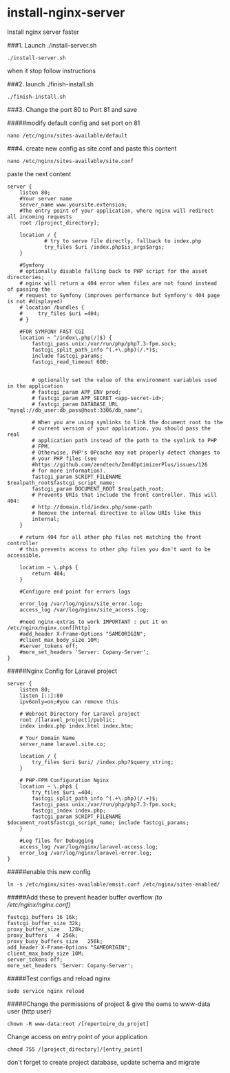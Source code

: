 # install-nginx-server
Install nginx server faster

###1. Launch ./install-server.sh
```
./install-server.sh
```

when it stop follow instructions

###2. launch ./finish-install.sh

```
./finish-install.sh
```


###3. Change the port 80 to Port 81 and save

#####modify default config and set port on 81

```
nano /etc/nginx/sites-available/default
```

###4. create new config as site.conf and paste this content

```
nano /etc/nginx/sites-available/site.conf
```

paste the next content 


```
server {
    listen 80;
    #Your server name
    server_name www.yoursite.extension;
    #The entry point of your application, where nginx will redirect all incoming requests
    root /[project_directory];
    
    location / {
            # try to serve file directly, fallback to index.php
            try_files $uri /index.php$is_args$args;
    }
    
    #Symfony
    # optionally disable falling back to PHP script for the asset directories;
    # nginx will return a 404 error when files are not found instead of passing the
    # request to Symfony (improves performance but Symfony's 404 page is not #displayed)
    # location /bundles {
    #     try_files $uri =404;
    # }

    #FOR SYMFONY FAST CGI
    location ~ ^/index\.php(/|$) {
        fastcgi_pass unix:/var/run/php/php7.3-fpm.sock;
        fastcgi_split_path_info ^(.+\.php)(/.*)$;
        include fastcgi_params;
        fastcgi_read_timeout 600;


        # optionally set the value of the environment variables used in the application
        # fastcgi_param APP_ENV prod;
        # fastcgi_param APP_SECRET <app-secret-id>;
        # fastcgi_param DATABASE_URL "mysql://db_user:db_pass@host:3306/db_name";

        # When you are using symlinks to link the document root to the
        # current version of your application, you should pass the real
        # application path instead of the path to the symlink to PHP
        # FPM.
        # Otherwise, PHP's OPcache may not properly detect changes to
        # your PHP files (see
        #https://github.com/zendtech/ZendOptimizerPlus/issues/126
        # for more information).
        fastcgi_param SCRIPT_FILENAME $realpath_root$fastcgi_script_name;
        fastcgi_param DOCUMENT_ROOT $realpath_root;
        # Prevents URIs that include the front controller. This will 404:
        # http://domain.tld/index.php/some-path
        # Remove the internal directive to allow URIs like this
        internal;
    }

    # return 404 for all other php files not matching the front controller
    # this prevents access to other php files you don't want to be accessible.
    
    location ~ \.php$ {
        return 404;
    }

    #Configure end point for errors logs
    
    error_log /var/log/nginx/site_error.log;
    access_log /var/log/nginx/site_access.log;

    #need nginx-extras to work IMPORTANT : put it on /etc/nginx/nginx.conf[http]
    #add_header X-Frame-Options "SAMEORIGIN";
    #client_max_body_size 10M;
    #server_tokens off;
    #more_set_headers 'Server: Copany-Server';
}
```

#####Nginx Config for Laravel project

```
server { 
    listen 80; 
    listen [::]:80 
    ipv6only=on;#you can remove this
     
    # Webroot Directory for Laravel project
    root /[laravel_project]/public; 
    index index.php index.html index.htm; 
    
    # Your Domain Name 
    server_name laravel.site.co; 
    
    location / { 
        try_files $uri $uri/ /index.php?$query_string; 
    }  
    
    # PHP-FPM Configuration Nginx 
    location ~ \.php$ { 
        try_files $uri =404; 
        fastcgi_split_path_info ^(.+\.php)(/.+)$; 
        fastcgi_pass unix:/var/run/php/php7.3-fpm.sock; 
        fastcgi_index index.php; 
        fastcgi_param SCRIPT_FILENAME $document_root$fastcgi_script_name; include fastcgi_params; 
    } 
    
    #Log files for Debugging 
    access_log /var/log/nginx/laravel-access.log; 
    error_log /var/log/nginx/laravel-error.log;
}

```

#####enable this new config

```
ln -s /etc/nginx/sites-available/emsit.conf /etc/nginx/sites-enabled/
```

#####Add these to prevent header buffer overflow _(to /etc/nginx/nginx.conf)_
```
fastcgi_buffers 16 16k;
fastcgi_buffer_size 32k;
proxy_buffer_size   128k;
proxy_buffers   4 256k;
proxy_busy_buffers_size   256k;
add_header X-Frame-Options "SAMEORIGIN";
client_max_body_size 10M;
server_tokens off;
more_set_headers 'Server: Copany-Server';
```
#####Test configs and reload nginx
```
sudo service nginx reload
```
#####Change the permissions of project & give the owns to www-data user (http user)
```
chown -R www-data:root /[repertoire_du_projet] 
```
Change access on entry point of your application
```
chmod 755 /[project_directory]/[entry_point]
```
don't forget to create project database, update schema and migrate
